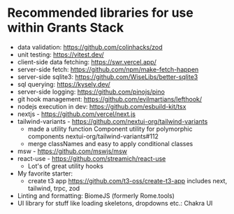 # Recommended libraries for use within Grants Stack

- data validation: https://github.com/colinhacks/zod
- unit testing: https://vitest.dev/
- client-side data fetching: https://swr.vercel.app/
- server-side fetch: https://github.com/npm/make-fetch-happen
- server-side sqlite3: https://github.com/WiseLibs/better-sqlite3
- sql querying: https://kysely.dev/
- server-side logging: https://github.com/pinojs/pino
- git hook management: https://github.com/evilmartians/lefthook/
- nodejs execution in dev: https://github.com/esbuild-kit/tsx
- nextjs - https://github.com/vercel/next.js
- tailwind-variants - https://github.com/nextui-org/tailwind-variants
    - made a utility function Component utility for polymorphic components nextui-org/tailwind-variants#112
    - merge classNames and easy to apply conditional classes
- msw - https://github.com/mswjs/msw
- react-use - https://github.com/streamich/react-use
    - Lot's of great utility hooks
- My favorite starter:
    - create t3 app https://github.com/t3-oss/create-t3-app includes next, tailwind, trpc, zod
- Linting and formatting: BiomeJS (formerly Rome.tools)
- UI library for stuff like loading skeletons, dropdowns etc.: Chakra UI
